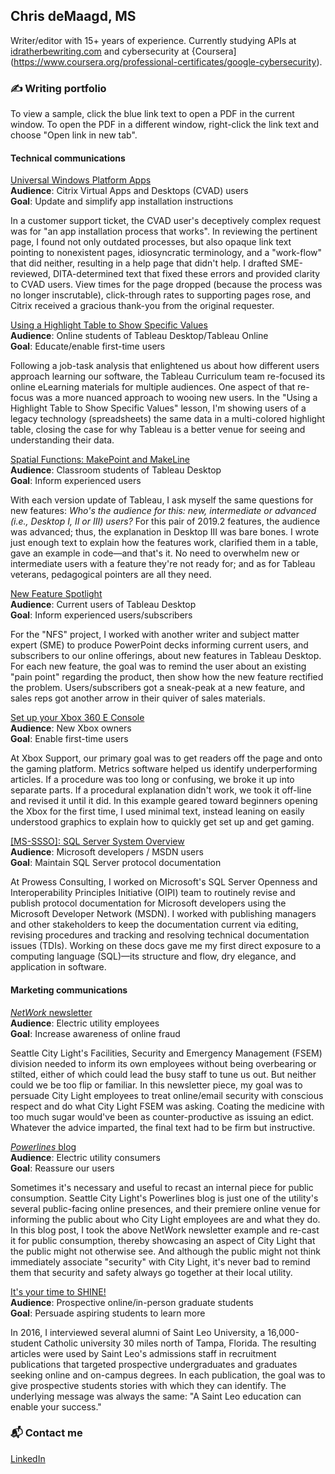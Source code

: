 ## Chris deMaagd, MS

Writer/editor with 15+ years of experience. Currently studying APIs at [idratherbewriting.com](https://idratherbewriting.com/learnapidoc/#stay-updated) and cybersecurity at {Coursera](https://www.coursera.org/professional-certificates/google-cybersecurity).

### ✍️ Writing portfolio

To view a sample, click the blue link text to open a PDF in the current window. To open the PDF in a different window, right-click the link text and choose "Open link in new tab".

#### Technical communications

[Universal Windows Platform Apps](https://github.com/cedemaagd/cedemaagd/blob/main/cedemaagd_portfolio_01.pdf)
</br>**Audience**: Citrix Virtual Apps and Desktops (CVAD) users
</br>**Goal**: Update and simplify app installation instructions

In a customer support ticket, the CVAD user's deceptively complex request was for "an app installation process that works". In reviewing the pertinent page, I found not only outdated processes, but also opaque link text pointing to nonexistent pages, idiosyncratic terminology, and a "work-flow" that did neither, resulting in a help page that didn't help. I drafted SME-reviewed, DITA-determined text that fixed these errors and provided clarity to CVAD users. View times for the page dropped (because the process was no longer inscrutable), click-through rates to supporting pages rose, and Citrix received a gracious thank-you from the original requester.

[Using a Highlight Table to Show Specific Values](https://github.com/cedemaagd/cedemaagd/blob/main/cedemaagd_portfolio_02.pdf)
</br>**Audience**: Online students of Tableau Desktop/Tableau Online
</br>**Goal**: Educate/enable first-time users

Following a job-task analysis that enlightened us about how different users approach learning our software, the Tableau Curriculum team re-focused its online eLearning materials for multiple audiences. One aspect of that re-focus was a more nuanced approach to wooing new users. In the "Using a Highlight Table to Show Specific Values" lesson, I'm showing users of a legacy technology (spreadsheets) the same data in a multi-colored highlight table, closing the case for why Tableau is a better venue for seeing and understanding their data.

[Spatial Functions: MakePoint and MakeLine](https://github.com/cedemaagd/cedemaagd/blob/main/cedemaagd_portfolio_03.pdf)
</br>**Audience**: Classroom students of Tableau Desktop
</br>**Goal**: Inform experienced users

With each version update of Tableau, I ask myself the same questions for new features: *Who's the audience for this: new, intermediate or advanced (*i.e., Desktop I, II or III*) users?* For this pair of 2019.2 features, the audience was advanced; thus, the explanation in Desktop III was bare bones. I wrote just enough text to explain how the features work, clarified them in a table, gave an example in code—and that's it. No need to overwhelm new or intermediate users with a feature they're not ready for; and as for Tableau veterans, pedagogical pointers are all they need.

[New Feature Spotlight](https://github.com/cedemaagd/cedemaagd/blob/main/cedemaagd_portfolio_04.pdf)
</br>**Audience**: Current users of Tableau Desktop
</br>**Goal**: Inform experienced users/subscribers

For the "NFS" project, I worked with another writer and subject matter expert (SME) to produce PowerPoint decks informing current users, and subscribers to our online offerings, about new features in Tableau Desktop. For each new feature, the goal was to remind the user about an existing "pain point" regarding the product, then show how the new feature rectified the problem. Users/subscribers got a sneak-peak at a new feature, and sales reps got another arrow in their quiver of sales materials.

[Set up your Xbox 360 E Console](https://github.com/cedemaagd/cedemaagd/blob/main/cedemaagd_portfolio_05.pdf)
</br>**Audience**: New Xbox owners
</br>**Goal**: Enable first-time users

At Xbox Support, our primary goal was to get readers off the page and onto the gaming platform. Metrics software helped us identify underperforming articles. If a procedure was too long or confusing, we broke it up into separate parts. If a procedural explanation didn't work, we took it off-line and revised it until it did. In this example geared toward beginners opening the Xbox for the first time, I used minimal text, instead leaning on easily understood graphics to explain how to quickly get set up and get gaming.

[[MS-SSSO]: SQL Server System Overview](https://github.com/cedemaagd/cedemaagd/blob/main/cedemaagd_portfolio_06.pdf)
</br>**Audience**: Microsoft developers / MSDN users
</br>**Goal**: Maintain SQL Server protocol documentation

At Prowess Consulting, I worked on Microsoft's SQL Server Openness and Interoperability Principles Initiative (OIPI) team to routinely revise and publish protocol documentation for Microsoft developers using the Microsoft Developer Network (MSDN). I worked with publishing managers and other stakeholders to keep the documentation current via editing, revising procedures and tracking and resolving technical documentation issues (TDIs). Working on these docs gave me my first direct exposure to a computing language (SQL)—its structure and flow, dry elegance, and application in software.
</br>

#### Marketing communications

[*NetWork* newsletter](https://github.com/cedemaagd/cedemaagd/blob/main/cedemaagd_portfolio_07.pdf)
</br>**Audience**: Electric utility employees
</br>**Goal**: Increase awareness of online fraud

Seattle City Light's Facilities, Security and Emergency Management (FSEM) division needed to inform its own employees without being overbearing or stilted, either of which could lead the busy staff to tune us out. But neither could we be too flip or familiar. In this newsletter piece, my goal was to persuade City Light employees to treat online/email security with conscious respect and do what City Light FSEM was asking. Coating the medicine with too much sugar would've been as counter-productive as issuing an edict. Whatever the advice imparted, the final text had to be firm but instructive.

[*Powerlines* blog](https://github.com/cedemaagd/cedemaagd/blob/main/cedemaagd_portfolio_08.pdf)
</br>**Audience**: Electric utility consumers
</br>**Goal**: Reassure our users

Sometimes it's necessary and useful to recast an internal piece for public consumption. Seattle City Light's Powerlines blog is just one of the utility's several public-facing online presences, and their premiere online venue for informing the public about who City Light employees are and what they do. In this blog post, I took the above NetWork newsletter example and re-cast it for public consumption, thereby showcasing an aspect of City Light that the public might not otherwise see. And although the public might not think immediately associate "security" with City Light, it's never bad to remind them that security and safety always go together at their local utility.

[It's your time to SHINE!](https://github.com/cedemaagd/cedemaagd/blob/main/cedemaagd_portfolio_09.pdf)
</br>**Audience**: Prospective online/in-person graduate students
</br>**Goal**: Persuade aspiring students to learn more

In 2016, I interviewed several alumni of Saint Leo University, a 16,000-student Catholic university 30 miles north of Tampa, Florida. The resulting articles were used by Saint Leo's admissions staff in recruitment publications that targeted prospective undergraduates and graduates seeking online and on-campus degrees. In each publication, the goal was to give prospective students stories with which they can identify. The underlying message was always the same: "A Saint Leo education can enable your success."


### 📬 Contact me
[LinkedIn](https://www.linkedin.com/in/chris-demaagd/)
<!--
**cedemaagd/cedemaagd** is a ✨ _special_ ✨ repository because its `README.md` (this file) appears on your GitHub profile.

Here are some ideas to get you started:

- 🔭 I'm currently working on ...
- 🌱 I'm currently learning ...
- 👯 I'm looking to collaborate on ...
- 🤔 I'm looking for help with ...
- 💬 Ask me about ...
- 📫 How to reach me: ...
- 😄 Pronouns: ...
- ⚡ Fun fact: ...
-->
